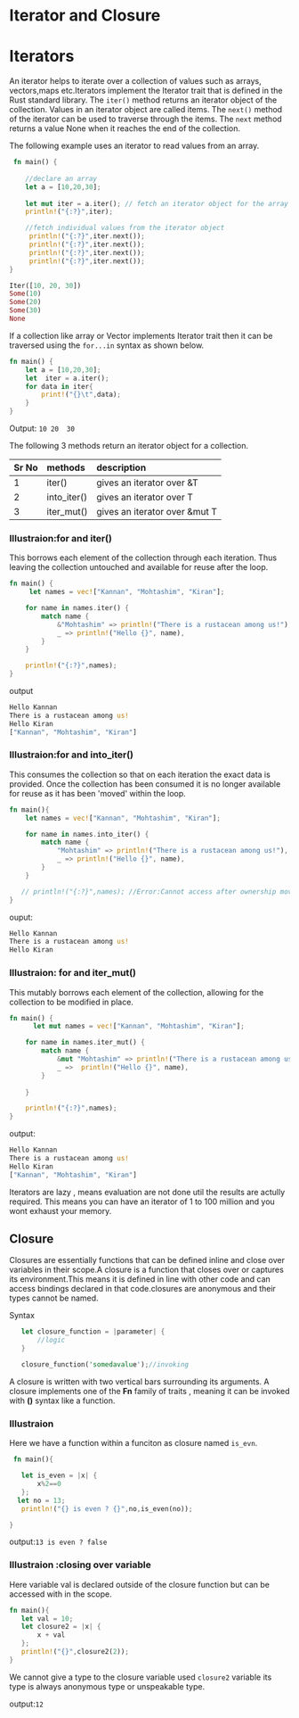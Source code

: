 # Iterator and Closure

# Iterators

An iterator helps to iterate over a collection of values such as arrays, vectors,maps etc.Iterators implement the Iterator trait that is  defined in the Rust standard library.
The `iter()` method returns an iterator object of the collection. Values in an iterator object are called items. The `next()` method of the iterator can be used to traverse through the items. The `next` method returns a value None when it reaches the end of the collection.

The following example uses an iterator to read values from an array.

```rust
 fn main() {
   
    //declare an array
    let a = [10,20,30];
    
    let mut iter = a.iter(); // fetch an iterator object for the array
    println!("{:?}",iter);

    //fetch individual values from the iterator object
     println!("{:?}",iter.next());
     println!("{:?}",iter.next());
     println!("{:?}",iter.next());
     println!("{:?}",iter.next());
}

```

```rust
Iter([10, 20, 30])
Some(10)
Some(20)
Some(30)
None
```

If a collection like array or Vector implements Iterator trait then it can be traversed using the  `for...in` syntax as shown below.

```rust
fn main() {
    let a = [10,20,30];
    let  iter = a.iter();
    for data in iter{
        print!("{}\t",data);
    }
}
```

Output: `10	20	30`


The following 3 methods return an iterator object for a collection.

Sr No |  methods    | description|
|:-----|:-------|:---------|
|1|iter()|gives an iterator over &T|
|2|into_iter()|gives an iterator over T|
|3|iter_mut()|gives an iterator over &mut T|


### Illustraion:for and iter()

This borrows each element of the collection through each iteration. Thus leaving the collection untouched and available for reuse after the loop.

```rust
fn main() {
     let names = vec!["Kannan", "Mohtashim", "Kiran"];

    for name in names.iter() {
        match name {
            &"Mohtashim" => println!("There is a rustacean among us!"),
            _ => println!("Hello {}", name),
        }
    }

    println!("{:?}",names);
}


```

output

```rust
Hello Kannan
There is a rustacean among us!
Hello Kiran
["Kannan", "Mohtashim", "Kiran"]


```

### Illustraion:for and into_iter()

This consumes the collection so that on each iteration the exact data is provided. Once the collection has been consumed it is no longer available for reuse as it has been 'moved' within the loop.

```rust
fn main(){
    let names = vec!["Kannan", "Mohtashim", "Kiran"];

    for name in names.into_iter() {
        match name {
            "Mohtashim" => println!("There is a rustacean among us!"),
            _ => println!("Hello {}", name),
        }
    }

   // println!("{:?}",names); //Error:Cannot access after ownership move
}

```

ouput: 

```rust
Hello Kannan
There is a rustacean among us!
Hello Kiran
```

### Illustraion: for and iter_mut()

This mutably borrows each element of the collection, allowing for the collection to be modified in place.

```rust
fn main() {
      let mut names = vec!["Kannan", "Mohtashim", "Kiran"];

    for name in names.iter_mut() {
        match name {
            &mut "Mohtashim" => println!("There is a rustacean among us!"),
            _ =>  println!("Hello {}", name),
        }
    
    }

    println!("{:?}",names);
}


```

output:

```rust
Hello Kannan
There is a rustacean among us!
Hello Kiran
["Kannan", "Mohtashim", "Kiran"]

```


Iterators are lazy , means evaluation are not done util the results are actully required. This means you can have an iterator of 1 to 100 million and you wont exhaust your memory.

## Closure

Closures are essentially functions that can be defined inline and close over variables in their scope.A closure is a function that closes over or captures its environment.This means it is defined in line with other code and can access bindings declared in that code.closures are anonymous and their types cannot be named.

  Syntax

  ```rust
     let closure_function = |parameter| {
         //logic
     }

     closure_function('somedavalue');//invoking
  ```
  
A closure is written with two vertical bars surrounding its arguments.
A closure implements one of the **Fn** family of traits , meaning it can be invoked with **()** syntax like a function.

### Illustraion

 Here we have a function within a funciton as closure named `is_evn`.


 ```rust
  fn main(){

    let is_even = |x| {
        x%2==0
    };
   let no = 13;
    println!("{} is even ? {}",no,is_even(no));

}


 ```

output:`13 is even ? false`

### Illustraion :closing over variable

Here variable val is declared outside of the closure function but can be accessed with in the scope.

 ```rust
 fn main(){
    let val = 10;
    let closure2 = |x| {
        x + val
    };
    println!("{}",closure2(2));
}

 ```

 We cannot give a type to the closure variable used  `closure2` variable its type is always anonymous type or unspeakable type.

 output:`12`
